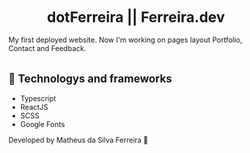 <h1 align="center">dotFerreira || Ferreira.dev</h1>

My first deployed website. Now I'm working on pages layout Portfolio, Contact and Feedback.
#
## 🤖 Technologys and frameworks

- Typescript
- ReactJS
- SCSS
- Google Fonts

Developed by Matheus da Silva Ferreira 👋